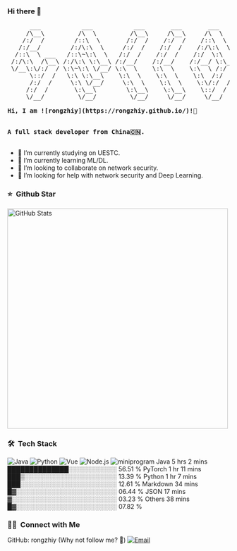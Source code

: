 ### Hi there 👋
<pre>
      ___           ___           ___       ___       ___     
     /\__\         /\  \         /\__\     /\__\     /\  \    
    /:/  /        /::\  \       /:/  /    /:/  /    /::\  \   
   /:/__/        /:/\:\  \     /:/  /    /:/  /    /:/\:\  \  
  /::\  \ ___   /::\~\:\  \   /:/  /    /:/  /    /:/  \:\  \ 
 /:/\:\  /\__\ /:/\:\ \:\__\ /:/__/    /:/__/    /:/__/ \:\__\
 \/__\:\/:/  / \:\~\:\ \/__/ \:\  \    \:\  \    \:\  \ /:/  /
      \::/  /   \:\ \:\__\    \:\  \    \:\  \    \:\  /:/  / 
      /:/  /     \:\ \/__/     \:\  \    \:\  \    \:\/:/  /  
     /:/  /       \:\__\        \:\__\    \:\__\    \::/  /   
     \/__/         \/__/         \/__/     \/__/     \/__/    
     
<strong>Hi, I am ![rongzhiy](https://rongzhiy.github.io/)!👋 </strong>


<strong>A full stack developer from China🇨🇳. </strong>

</pre> 

- 🔭 I’m currently studying on UESTC.
- 🌱 I’m currently learning ML/DL.
- 👯 I’m looking to collaborate on network security.
- 🤔 I’m looking for help with network security and Deep Learning.

### ⭐️ &nbsp;Github Star

<img width="500px"  alt="GitHub Stats" src="https://github-readme-stats.vercel.app/api?username=rongzhiy&count_private=true&show_icons=true"/>


### 🛠 &nbsp;Tech Stack
![Java](https://img.shields.io/badge/-JavaScript-333333?style=flat&logo=java)
![Python](https://img.shields.io/badge/-Koa2-333333?style=flat&logo=python)
![Vue](https://img.shields.io/badge/-Vue-333333?style=flat&logo=vue.js)
![Node.js](https://img.shields.io/badge/-Node-333333?style=flat&logo=node.js)
![miniprogram](https://img.shields.io/badge/-Miniprogram-333333?style=flat&logo=wechat)
Java      5 hrs 2 mins    ██████████████░░░░░░░░░░░   56.51 % 
PyTorch    1 hr 11 mins    ███▒░░░░░░░░░░░░░░░░░░░░░   13.39 % 
Python     1 hr 7 mins     ███░░░░░░░░░░░░░░░░░░░░░░   12.61 % 
Markdown   34 mins         █▓░░░░░░░░░░░░░░░░░░░░░░░   06.44 % 
JSON       17 mins         ▓░░░░░░░░░░░░░░░░░░░░░░░░   03.23 % 
Others     38 mins         █▓░░░░░░░░░░░░░░░░░░░░░░░   07.82 %



### 🤝🏻 &nbsp;Connect with Me
GitHub: rongzhiy (Why not follow me? 👀)
<a href="mailto:rongzhiy2735@gmail.com"><img alt="Email" src="https://img.shields.io/badge/Email-rongzhiy2735@gmail.com-blue?style=flat-square&logo=gmail"></a>


